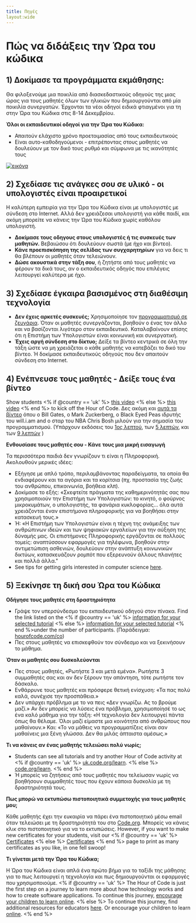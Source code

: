 ```yaml
---
title: Πηγές
layout:wide
---
```


# Πώς να διδάξεις την Ώρα του κώδικα

## 1) Δοκίμασε τα προγράμματα εκμάθησης:

Θα φιλοξενούμε μια ποικιλία από διασκεδαστικούς οδηγούς της μιας ώρας για τους μαθητές όλων των ηλικιών που δημιουργούνται από μία ποικιλία συνεργατών. Έρχονται τα νέοι οδηγοί ειδικά φτιαγμένοι για τη στην Ώρα του Κώδικα στις 8-14 Δεκεμβρίου.

**Όλοι οι εκπαιδευτικοί οδηγοί για την Ώρα του Κώδικα:**

  * Απαιτούν ελάχιστο χρόνο προετοιμασίας από τους εκπαιδευτικούς
  * Είναι αυτο-καθοδηγούμενοι - επιτρέποντας στους μαθητές να δουλεύουν με τον δικό τους ρυθμό και σύμφωνα με τις ικανότητές τους

[![εικόνα](http://code.org/images/tutorials.png)](http://code.org/learn)

## 2) Σχεδίασε τις ανάγκες σου σε υλικό - οι υπολογιστές είναι προαιρετικοί

Η καλύτερη εμπειρία για την Ώρα του Κώδικα είναι με υπολογιστές με σύνδεση στο Internet. Αλλά δεν χρειάζεσαι υπολογιστή για κάθε παιδί, και ακόμη μπορείτε να κάνεις την Ώρα του Κώδικα χωρίς καθόλου υπολογιστή.

  * **Δοκίμασε τους οδηγους στους υπολογιστές ή τις συσκευές των μαθητών.** Βεβαιώσου ότι δουλεύουν σωστά (με ήχο και βίντεο).
  * **Κάνε προεπισκόπηση της σελίδας των συγχαρητηρίων** για να δεις τι θα βλέπουν οι μαθητές όταν τελειώνουν. 
  * **Δώσε ακουστικά στην τάξη σου**, ή ζητήστε από τους μαθητές να φέρουν τα δικά τους, αν ο εκπαιδευτικός οδηγός που επιλέγεις λειτουργεί καλύτερα με ήχο.

## 3) Σχεδίασε έγκαιρα βασισμένος στη διαθέσιμη τεχνολογία

  * **Δεν έχεις αρκετές συσκευές;** Χρησιμοποίησε τον [προγραμματισμό σε ζευγάρια](http://www.ncwit.org/resources/pair-programming-box-power-collaborative-learning). Όταν οι μαθητές συνεργάζονται, βοηθούν ο ένας τον άλλο και να βασίζονται λιγότερο στον εκπαιδευτικό. Καταλαβαίνουν επίσης ότι η Επιστήμη των Υπολογιστών είναι κοινωνική και συνεργατική.
  * **Έχεις αργή σύνδεση στο δίκτυο;** Δείξε τα βίντεο κεντρικά σε όλη την τάξη ώστε να μη χρειάζεται ο κάθε μαθητής να κατεβάζει το δικό του βίντεο. Ή δοκίμασε εκπαιδευτικούς οδηγούς που δεν απαιτούν σύνδεση στο Internet.

## 4) Ενέπνευσε τους μαθητές - Δείξε τους ένα βίντεο

Show students <% if @country == 'uk' %> [this video](https://www.youtube.com/watch?v=96B5-JGA9EQ) <% else %> [this video](http://www.youtube.com/watch?v=FC5FbmsH4fw) <% end %> to kick off the Hour of Code. Δες ακόμη και [αυτά τα βίντεο](http://youtube.com/codeorg) όπου ο Bill Gates, ο Mark Zuckerberg, ο Black Eyed Peas ιδρυτής του will.i.am and ο σταρ του NBA Chris Bosh μιλούν για την σημασία του προγραμματισμού. (Υπάρχουν εκδόσεις του [1ος λεπτού](https://www.youtube.com/watch?v=qYZF6oIZtfc), των [5 λεπτών](https://www.youtube.com/watch?v=nKIu9yen5nc), και των [9 λεπτών](https://www.youtube.com/watch?v=dU1xS07N-FA) )

**Ενθουσίασε τους μαθητές σου - Κάνε τους μια μικρή εισαγωγή**

Τα περισσότερα παιδιά δεν γνωρίζουν τι είναι η Πληροφορική. Ακολουθούν μερικές ιδέες:

  * Εξήγησε με απλό τρόπο, περιλαμβάνοντας παραδείγματα, τα οποία θα ενδιαφέρουν και τα αγόρια και τα κορίτσια (πχ. προστασία της ζωής του ανθρώπου, επικοινωνία, βοήθεια κλπ).
  * Δοκίμασε το εξής: «Σκεφτείτε πράγματα της καθημερινότητάς σας που χρησιμοποιούν την Επιστήμη των Υπολογιστών: το κινητό, ο φούρνος μικροκυμάτων, ο υπολογιστής, τα φανάρια κυκλοφορίας... όλα αυτά χρειάζονται έναν επιστήμονα πληροφορικής για να βοηθήσει στην κατασκευή τους.»
  * Ή: «Η Επιστήμη των Υπολογιστών είναι η τέχνη της ανάμειξης των ανθρώπινων ιδεών και των ψηφιακών εργαλείων για την αύξηση της δύναμής μας. Οι επιστήμονες Πληροφορικής εργάζονται σε πολλούς τομείς: αναπτύσσουν εφαρμογές για τηλέφωνα, βοηθούν στην αντιμετώπιση ασθενιών, δουλεύουν στην ανάπτυξη κοινωνικών δικτύων, κατασκευάζουν ρομπότ που εξερευνούν άλλους πλανήτες και πολλά άλλα."
  * See tips for getting girls interested in computer science [here](http://code.org/girls). 

## 5) Ξεκίνησε τη δική σου Ώρα του Κώδικα

**Οδήγησε τους μαθητές στη δραστηριότητα**

  * Γράψε τον υπερσύνδεσμο του εκπαιδευτικού οδηγού στον πίνακα. Find the link listed on the <% if @country == 'uk' %> [information for your selected tutorial](http://uk.code.org/learn) <% else %> [information for your selected tutorial](http://code.org/learn) <% end %>under the number of participants. (Παράδειγμα: [hourofcode.com/co](http://code.org/learn)) 
  * Πες στους μαθητές να επισκεφθούν τον σύνδεσμο και να ξεκινήσουν το μάθημα.

**Όταν οι μαθητές σου δυσκολεύονται**

  * Πες στους μαθητές, «Ρωτήστε 3 και μετά εμένα». Ρωτήστε 3 συμμαθητές σας και αν δεν ξέρουν την απάντηση, τότε ρωτήστε τον δάσκαλο.
  * Ενθάρρυνε τους μαθητές και πρόσφερε θετική ενίσχυση: «Τα πας πολύ καλά, συνέχισε την προσπάθεια.»
  * Δεν υπάρχει πρόβλημα με το να πεις «Δεν γνωρίζω. Ας το βρούμε μαζί.» Αν δεν μπορείς να λύσεις ένα πρόβλημα, χρησιμοποίησέ το ως ένα καλό μάθημα για την τάξη: «Η τεχνολογία δεν λειτουργεί πάντα όπως θα θέλαμε. Όλοι μαζί είμαστε μια κοινότητα από ανθρώπους που μαθαίνουν.» Και: «Το να μάθεις να προγραμματίζεις είναι σαν μαθαίνεις μια ξένη γλώσσα. Δεν θα μιλάς άπταιστα αμέσως.»

**Τι να κάνεις αν ένας μαθητής τελειώσει πολύ νωρίς;**

  * Students can see all tutorials and try another Hour of Code activity at <% if @country == 'uk' %> [uk.code.org/learn](http://uk.code.org/learn). <% else %> [code.org/learn](http://code.org/learn). <% end %> 
  * Ή μπορείς να ζητήσεις από τους μαθητές που τελείωσαν νωρίς να βοηθήσουν συμμαθητές τους που έχουν κάποια δυσκολία με τη δραστηριότητά τους.

**Πως μπορώ να εκτυπώσω πιστοποιητικά συμμετοχής για τους μαθητές μου;**

Κάθε μαθητής έχει την ευκαιρία να πάρει ένα πιστοποιητικό μέσω email όταν τελειώσει με τη δραστηριότητά του στο [Code.org](http://studio.code.org). Μπορείς να κάνεις κλικ στο πιστοποιητικό για να το εκτυπώσεις. However, if you want to make new certificates for your students, visit our <% if @country == 'uk' %> [Certificates](http://uk.code.org/certificates) <% else %> [Certificates](http://code.org/certificates) <% end %> page to print as many certificates as you like, in one fell swoop!

**Τι γίνεται μετά την Ώρα του Κώδικα;**

Η Ώρα του Κώδικα είναι απλά ένα πρώτο βήμα για το ταξίδι της μάθησης για το πως λειτουργεί η τεχνολογία και πως δημιουργούνται οι εφαρμογές που χρησιμοποιούμε. <% if @country == 'uk' %> The Hour of Code is just the first step on a journey to learn more about how technology works and how to create software applications. To continue this journey, [encourage your children to learn online](http://uk.code.org/learn/beyond). <% else %> To continue this journey, find additional resources for educators [here](http://code.org/educate). Or encourage your children to learn [online](http://code.org/learn/beyond). <% end %>